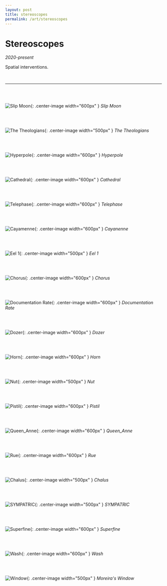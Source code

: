 ```yaml
---
layout: post
title: stereoscopes
permalink: /art/stereoscopes
---
```


# Stereoscopes
*2020-present*
<br>

Spatial interventions.

<br>


___
<br>
<br>

![Slip Moon](/assets/img/stereoscopes/fullsize/Slip_Moon.jpg){: .center-image width="600px" }
*Slip Moon*

<br>
<br>

![The Theologians](/assets/img/stereoscopes/fullsize/The_Theologians.png){: .center-image width="500px" }
                *The Theologians*

<br>
<br>

![Hyperpole](/assets/img/stereoscopes/fullsize/Hyperpole.70p.jpg){: .center-image width="600px" }
*Hyperpole*

<br>
<br>

![Cathedral](/assets/img/stereoscopes/fullsize/Workshop.70p.jpg){: .center-image width="600px" }
*Cathedral*

<br>
<br>

![Telephase](/assets/img/stereoscopes/fullsize/Telephasic.70p.jpg){: .center-image width="600px" }
*Telephase*

<br>
<br>

![Cayamenne](/assets/img/stereoscopes/fullsize/Cayamenne.70p.jpg){: .center-image width="600px" }
*Cayanenne*

<br>
<br>

![Eel 1](/assets/img/stereoscopes/fullsize/Eel.1.png){: .center-image width="500px" }
                *Eel 1*

<br>
<br>

![Chorus](/assets/img/stereoscopes/fullsize/Chorus.70p.jpg){: .center-image width="600px" }
*Chorus*

<br>
<br>

![Documentation Rate](/assets/img/stereoscopes/fullsize/Documentation_Rate.70p.png){: .center-image width="600px" }
*Documentation Rate*

<br>
<br>

![Dozer](/assets/img/stereoscopes/fullsize/Dozer.70p.jpg){: .center-image width="600px" }
*Dozer*

<br>
<br>

![Horn](/assets/img/stereoscopes/fullsize/Horn.70p.jpg){: .center-image width="600px" }
*Horn*

<br>
<br>

![Nut](/assets/img/stereoscopes/fullsize/Nut.70p.jpg){: .center-image width="500px" }
                *Nut*

<br>
<br>

![Pistil](/assets/img/stereoscopes/fullsize/Pistil.70p.jpg){: .center-image width="600px" }
*Pistil*

<br>
<br>

![Queen_Anne](/assets/img/stereoscopes/fullsize/Queen_Anne.70p.jpg){: .center-image width="600px" }
*Queen_Anne*

<br>
<br>

![Rue](/assets/img/stereoscopes/fullsize/Rue.70p.jpg){: .center-image width="600px" }
*Rue*

<br>
<br>

![Chalus](/assets/img/stereoscopes/fullsize/Chalus.70p.jpg){: .center-image width="500px" }
                *Chalus*

<br>
<br>

![SYMPATRIC](/assets/img/stereoscopes/fullsize/SYMPATRIC.70p.jpg){: .center-image width="500px" }
                *SYMPATRIC*

<br>
<br>

![Superfine](/assets/img/stereoscopes/fullsize/Superfine.70p.jpg){: .center-image width="600px" }
*Superfine*

<br>
<br>

![Wash](/assets/img/stereoscopes/fullsize/Wash.70p.jpg){: .center-image width="600px" }
*Wash*

<br>
<br>

![Window](/assets/img/stereoscopes/fullsize/Window.70p.jpg){: .center-image width="500px" }
                *Moreira's Window*

<br>
<br>
